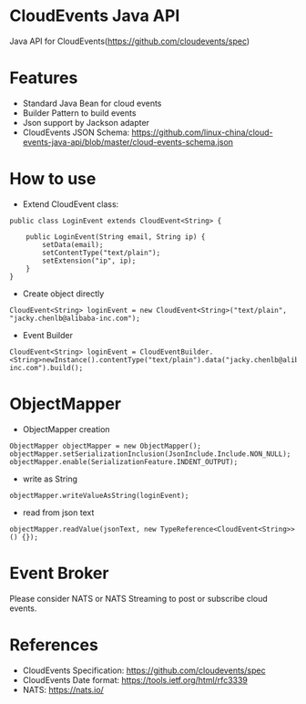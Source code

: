 CloudEvents Java API
====================

Java API for CloudEvents(https://github.com/cloudevents/spec)

# Features

* Standard Java Bean for cloud events
* Builder Pattern to build events
* Json support by Jackson adapter
* CloudEvents JSON Schema: https://github.com/linux-china/cloud-events-java-api/blob/master/cloud-events-schema.json

# How to use

* Extend CloudEvent class:

```
public class LoginEvent extends CloudEvent<String> {

    public LoginEvent(String email, String ip) {
        setData(email);
        setContentType("text/plain");
        setExtension("ip", ip);
    }
}
```

* Create object directly

```
CloudEvent<String> loginEvent = new CloudEvent<String>("text/plain", "jacky.chenlb@alibaba-inc.com");
```

* Event Builder

```
CloudEvent<String> loginEvent = CloudEventBuilder.<String>newInstance().contentType("text/plain").data("jacky.chenlb@alibaba-inc.com").build();
```

# ObjectMapper

* ObjectMapper creation
```
ObjectMapper objectMapper = new ObjectMapper();
objectMapper.setSerializationInclusion(JsonInclude.Include.NON_NULL);
objectMapper.enable(SerializationFeature.INDENT_OUTPUT);
```

* write as String
```
objectMapper.writeValueAsString(loginEvent);
```

* read from json text
```
objectMapper.readValue(jsonText, new TypeReference<CloudEvent<String>>() {});
```

# Event Broker

Please consider NATS or NATS Streaming to post or subscribe cloud events.

# References

* CloudEvents Specification: https://github.com/cloudevents/spec
* CloudEvents Date format: https://tools.ietf.org/html/rfc3339
* NATS: https://nats.io/
